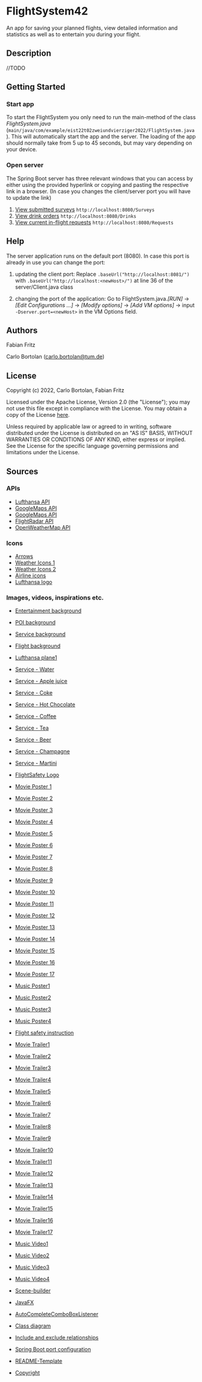 # FlightSystem42

An app for saving your planned flights, view detailed information and statistics as well as to entertain you during your
flight.

## Description

//TODO

## Getting Started

### Start app

To start the FlightSystem you only need to run the main-method of the class
_FlightSystem.java_ (```main/java/com/example/eist22t02zweiundvierziger2022/FlightSystem.java```). This will
automatically start the app and the server.
The loading of the app should normally take from 5 up to 45 seconds, but may vary depending on your device. 

### Open server

The Spring Boot server has three relevant windows that you can access by either using the provided hyperlink or copying
and pasting the respective link in a browser.
(In case you changes the client/server port you will have to update the link)
1. [View submitted surveys](http://localhost:8081/Surveys) ``http://localhost:8080/Surveys`` 
2. [View drink orders](http://localhost:8081/Drinks) ``http://localhost:8080/Drinks``
3. [View current in-flight requests](http://localhost:8081/Requests) ``http://localhost:8080/Requests``

## Help

The server application runs on the default port (8080). In case this port is already in use you can change the port:

1. updating the client port: Replace ```.baseUrl("http://localhost:8081/")```
   with ```.baseUrl("http://localhost:<newHost>/")```
   at line 36 of the server/Client.java class


2. changing the port of the application: Go to FlightSystem.java._[RUN]_ -> _[Edit Configurations ...]_
   -> _[Modify options]_ -> _[Add VM options]_ -> input ```-Dserver.port=<newHost>``` in the VM Options field.

## Authors

Fabian Fritz

Carlo Bortolan (carlo.bortolan@tum.de)

## License

Copyright (c)  2022, Carlo Bortolan, Fabian Fritz

Licensed under the Apache License, Version 2.0 (the "License"); you may not use this file except in compliance with
the License. You may obtain a copy of the License [here](http://www.apache.org/licenses/LICENSE-2.0).

Unless required
by applicable law or agreed to in writing, software distributed under the License is distributed on an "AS IS" BASIS,
WITHOUT WARRANTIES OR CONDITIONS OF ANY KIND, either express or implied. See the License for the specific language
governing permissions and limitations under the License.

## Sources

### APIs

* [Lufthansa API](https://developer.lufthansa.com/docs/read/Home)
* [GoogleMaps API](https://developers.google.com/maps?hl=de)
* [GoogleMaps API](https://github.com/googlemaps/google-maps-services-java)
* [FlightRadar API](https://de.flightaware.com/live/flight/map/)
* [OpenWeatherMap API](https://openweathermap.org/api)

### Icons

* [Arrows](https://www.subpng.com/png-gye36l/download.html)
* [Weather Icons 1](https://gist.github.com/h0wardch3ng/03047ea601e47e1476176833fd95efa0)
* [Weather Icons 2](https://prime.leitz-easyprint.com/easyprint/new-label/59cd232ba6434f1fad8e651a)
* [Airline icons](https://www.lufthansagroup.com/de/unternehmen/)
* [Lufthansa logo](https://commons.wikimedia.org/wiki/File:Lufthansa_Logo_2018.svg)

### Images, videos, inspirations etc.

* [Entertainment background](https://www.vecteezy.com/vector-art/1409192-abstract-geometric-banner)
* [POI background](http://travelservices.com.pk/)
* [Service background](https://www.freepik.com/free-photo/abstract-blur-defocused-seat-airplane-interior_4011543.htm)
* [Flight background](https://wallpaperaccess.com/summer-4k-ultra-wide#google_vignette)
* [Lufthansa plane1](https://www.lufthansa.com/se/en/seat-maps)
* [Service - Water](https://www.suedkurier.de/storage/image/9/2/8/9/12589829_shift-644x395_1wJzds_HrirBN.jpg)
* [Service - Apple juice](https://pajaten.de/wp-content/uploads/2021/01/1aaaa-1.jpg)
* [Service - Coke](https://prospekte.metro.de/3985/988341/pages/84d4aa48ffd3f6e9f503807813970e4860ec5217-at1000.jpg)
* [Service - Hot Chocolate](https://www.einfachbacken.de/sites/einfachbacken.de/files/styles/full_width_tablet_4_3/public/2020-08/heisse_schokolade.jpg?h=4521fff0&itok=j9bCRKO_)
* [Service - Coffee](https://www.dreamstime.com/stock-photo-espresso-coffee-cup-beans-vintage-table-image90374872)
* [Service - Tea](https://www.stuttgarter-zeitung.de/media.media.50511cf2-a992-4e73-bb76-ae9477f631b0.original1024.jpg)
* [Service - Beer](https://cdn.pixabay.com/photo/2016/03/30/13/05/beer-1290633_1280.jpg)
* [Service - Champagne](https://images.unsplash.com/photo-1630771496884-46ce7c270a52?ixlib=rb-1.2.1&ixid=MnwxMjA3fDB8MHxwaG90by1yZWxhdGVkfDE1fHx8ZW58MHx8fHw%3D&w=1000&q=80)
* [Service - Martini](https://media.istockphoto.com/photos/martinis-with-shaker-picture-id90150166?k=20&m=90150166&s=612x612&w=0&h=pTXiDIIUAiLcvqgcvCDLzXYs1xsF7R1-ZXaBJ7dT-O4=)


* [FlightSafety Logo](https://www.lufthansa-aviation-training.com/documents/10605707/10606850/FSI-Logo.png/1a0384c4-154c-40b0-b937-5a01ecec87e4?t=1582283298000)
* [Movie Poster 1](https://m.media-amazon.com/images/I/51qbiQjZcGL._AC_.jpg)
* [Movie Poster 2](https://upload.wikimedia.org/wikipedia/commons/c/c5/Lawrence_of_arabia_ver3_xxlg.jpg)
* [Movie Poster 3](https://m.media-amazon.com/images/M/MV5BYWZjMjk3ZTItODQ2ZC00NTY5LWE0ZDYtZTI3MjcwN2Q5NTVkXkEyXkFqcGdeQXVyODk4OTc3MTY@._V1_.jpg)
* [Movie Poster 4](https://www.juniqe.ch/apocalypse-now-retro-movie-poster-premium-poster-portrait-4018951.html#step=design&productId=4018951&frameId=false)
* [Movie Poster 5](https://static.wikia.nocookie.net/bondwiki/images/f/f3/2006-casino-royale-poster.png/revision/latest?cb=20200314201737)
* [Movie Poster 6](https://m.media-amazon.com/images/M/MV5BZTM2ZGJmNjQtN2UyOS00NjcxLWFjMDktMDE2NzMyNTZlZTBiXkEyXkFqcGdeQXVyNzkwMjQ5NzM@._V1_FMjpg_UX1000_.jpg)
* [Movie Poster 7](https://upload.wikimedia.org/wikipedia/commons/b/b5/12_Angry_Men_%281957_film_poster%29.jpg)
* [Movie Poster 8](https://m.media-amazon.com/images/M/MV5BM2MyNjYxNmUtYTAwNi00MTYxLWJmNWYtYzZlODY3ZTk3OTFlXkEyXkFqcGdeQXVyNzkwMjQ5NzM@._V1_.jpg)
* [Movie Poster 9](https://m.media-amazon.com/images/M/MV5BY2NkZjEzMDgtN2RjYy00YzM1LWI4ZmQtMjIwYjFjNmI3ZGEwXkEyXkFqcGdeQXVyNzkwMjQ5NzM@._V1_.jpg)
* [Movie Poster 10](https://m.media-amazon.com/images/M/MV5BZmExNmEwYWItYmQzOS00YjA5LTk2MjktZjEyZDE1Y2QxNjA1XkEyXkFqcGdeQXVyMTQxNzMzNDI@._V1_FMjpg_UX1000_.jpg)
* [Movie Poster 11](https://m.media-amazon.com/images/M/MV5BMDJjNWE5MTEtMDk2Mi00ZjczLWIwYjAtNzM2ZTdhNzcwOGZjXkEyXkFqcGdeQXVyNDIzMzcwNjc@._V1_.jpg)
* [Movie Poster 12](https://m.media-amazon.com/images/M/MV5BNjdjNGQ4NDEtNTEwYS00MTgxLTliYzQtYzE2ZDRiZjFhZmNlXkEyXkFqcGdeQXVyNjU0OTQ0OTY@._V1_FMjpg_UX1000_.jpg)
* [Movie Poster 13](https://m.media-amazon.com/images/M/MV5BODk4MTkxMDE1Ml5BMl5BanBnXkFtZTgwNjE0NjEzOTE@._V1_.jpg)
* [Movie Poster 14](https://m.media-amazon.com/images/M/MV5BNDE4OTMxMTctNmRhYy00NWE2LTg3YzItYTk3M2UwOTU5Njg4XkEyXkFqcGdeQXVyNjU0OTQ0OTY@._V1_.jpg)
* [Movie Poster 15](https://m.media-amazon.com/images/M/MV5BNzg4MjQxNTQtZmI5My00YjMwLWJlMjUtMmJlY2U2ZWFlNzY1XkEyXkFqcGdeQXVyODk4OTc3MTY@._V1_.jpg)
* [Movie Poster 16](https://m.media-amazon.com/images/M/MV5BNGUxYWM3M2MtMGM3Mi00ZmRiLWE0NGQtZjE5ODI2OTJhNTU0XkEyXkFqcGdeQXVyMTQxNzMzNDI@._V1_.jpg)
* [Movie Poster 17](https://m.media-amazon.com/images/I/71715eBi1sL._AC_SY879_.jpg)

* [Music Poster1](https://www.google.com/url?sa=i&url=https%3A%2F%2Fm.imdb.com%2Ftitle%2Ftt4654462%2Ftrivia%2F%3Fref_%3Dtt_ql_trv&psig=AOvVaw1S8bTwFJlO4GjTyU9tfhW1&ust=1658001746908000&source=images&cd=vfe&ved=0CAsQjRxqFwoTCNju2_zX-_gCFQAAAAAdAAAAABAJ)
* [Music Poster2](https://www.amazon.de/-/en/Ost/dp/B000FUH3KK)
* [Music Poster3](https://en.wikipedia.org/wiki/Poker_Face_%28song%29)
* [Music Poster4](https://www.amazon.de/Liberty-Action-Deluxe-Bosshoss/dp/B005OU0F1U)


* [Flight safety instruction](https://www.youtube.com/watch?v=YCoQwZ9BQ9Q)
* [Movie Trailer1](https://www.youtube.com/watch?v=lZMIrD36MG8)
* [Movie Trailer2](https://www.youtube.com/watch?v=vayksn4Y93A)
* [Movie Trailer3](https://www.youtube.com/watch?v=_AznzZAlwVA)
* [Movie Trailer4](https://www.youtube.com/watch?v=9l-ViOOFH-s&t=35s)
* [Movie Trailer5](https://www.youtube.com/watch?v=2ilzidi_J8Q)
* [Movie Trailer6](https://www.youtube.com/watch?v=UaVTIH8mujA)
* [Movie Trailer7](https://www.youtube.com/watch?v=5YnGhW4UEhc)
* [Movie Trailer8](https://www.youtube.com/watch?v=vZ734NWnAHA)
* [Movie Trailer9](https://www.youtube.com/watch?v=36mnx8dBbGE)
* [Movie Trailer10](https://www.youtube.com/watch?v=isOGD_7hNIY)
* [Movie Trailer11](https://www.youtube.com/watch?v=m01YktiEZCw)
* [Movie Trailer12](https://www.youtube.com/watch?v=FCctqbRrsBQ)
* [Movie Trailer13](https://www.youtube.com/watch?v=gG22XNhtnoY)
* [Movie Trailer14](https://www.youtube.com/watch?v=euB6PWW6tcI)
* [Movie Trailer15](https://www.youtube.com/watch?v=2GfZl4kuVNI)
* [Movie Trailer16](https://www.youtube.com/watch?v=_13J_9B5jEk)
* [Movie Trailer17](https://www.youtube.com/watch?v=PLl99DlL6b4)
* [Music Video1](https://www.youtube.com/watch?v=dQw4w9WgXcQ)
* [Music Video2](https://www.youtube.com/watch?v=pS5d77DQHOI)
* [Music Video3](https://www.youtube.com/watch?v=bESGLojNYSo)
* [Music Video4](https://www.youtube.com/watch?v=D-f8GMXP7qI)


* [Scene-builder](https://gluonhq.com/products/scene-builder/)
* [JavaFX](https://gluonhq.com/products/javafx/)
* [AutoCompleteComboBoxListener](https://stackoverflow.com/questions/19924852/autocomplete-combobox-in-javafx/20282301#20282301)
* [Class diagram](https://www.visual-paradigm.com/guide/uml-unified-modeling-language/uml-class-diagram-tutorial/;WWWSESSIONID=AD30D0F031F24ACB04C07A8F0B2A0FF6.www1)
* [Include and exclude relationships](https://www.educative.io/answers/what-are-include-and-extend-relationships-in-a-use-case-diagram)
* [Spring Boot port configuration](https://stackoverflow.com/questions/21083170/how-to-configure-port-for-a-spring-boot-application)
* [README-Template](https://gist.github.com/DomPizzie/7a5ff55ffa9081f2de27c315f5018afc)
* [Copyright](https://www.jetbrains.com/help/idea/copyright.html)